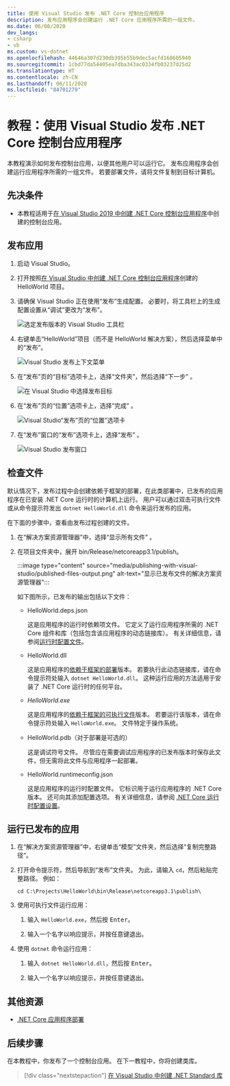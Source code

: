 ```yaml
---
title: 使用 Visual Studio 发布 .NET Core 控制台应用程序
description: 发布应用程序会创建运行 .NET Core 应用程序所需的一组文件。
ms.date: 06/08/2020
dev_langs:
- csharp
- vb
ms.custom: vs-dotnet
ms.openlocfilehash: 44646a307d230db395b55b9dec5acfd168605940
ms.sourcegitcommit: 1cbd77da54405ea7dba343ac0334fb03237d25d2
ms.translationtype: HT
ms.contentlocale: zh-CN
ms.lasthandoff: 06/11/2020
ms.locfileid: "84701279"
---
```

# <a name="tutorial-publish-a-net-core-console-application-using-visual-studio"></a>教程：使用 Visual Studio 发布 .NET Core 控制台应用程序

本教程演示如何发布控制台应用，以便其他用户可以运行它。 发布应用程序会创建运行应用程序所需的一组文件。 若要部署文件，请将文件复制到目标计算机。

## <a name="prerequisites"></a>先决条件

- 本教程适用于[在 Visual Studio 2019 中创建 .NET Core 控制台应用程序](with-visual-studio.md)中创建的控制台应用。

## <a name="publish-the-app"></a>发布应用

1. 启动 Visual Studio。

1. 打开按照[在 Visual Studio 中创建 .NET Core 控制台应用程序](with-visual-studio.md)创建的 HelloWorld 项目。

1. 请确保 Visual Studio 正在使用“发布”生成配置。 必要时，将工具栏上的生成配置设置从“调试”更改为“发布”。

   ![选定发布版本的 Visual Studio 工具栏](media/publishing-with-visual-studio/visual-studio-toolbar-release.png)

1. 右键单击“HelloWorld”项目（而不是 HelloWorld 解决方案），然后选择菜单中的“发布”。

   ![Visual Studio 发布上下文菜单](media/publishing-with-visual-studio/publish-context-menu.png)

1. 在“发布”页的“目标”选项卡上，选择“文件夹”，然后选择“下一步”   。

   ![在 Visual Studio 中选择发布目标](media/publishing-with-visual-studio/pick-publish-target.png)

1. 在“发布”页的“位置”选项卡上，选择“完成”  。

   ![Visual Studio“发布”页的“位置”选项卡](media/publishing-with-visual-studio/publish-page-loc-tab.png)

1. 在“发布”窗口的“发布”选项卡上，选择“发布”  。

   ![Visual Studio 发布窗口](media/publishing-with-visual-studio/publish-page.png)

## <a name="inspect-the-files"></a>检查文件

默认情况下，发布过程中会创建依赖于框架的部署，在此类部署中，已发布的应用程序在已安装 .NET Core 运行时的计算机上运行。 用户可以通过双击可执行文件或从命令提示符发出 `dotnet HelloWorld.dll` 命令来运行发布的应用。

在下面的步骤中，查看由发布过程创建的文件。

1. 在“解决方案资源管理器”中，选择“显示所有文件” 。

1. 在项目文件夹中，展开 bin/Release/netcoreapp3.1/publish。

   :::image type="content" source="media/publishing-with-visual-studio/published-files-output.png" alt-text="显示已发布文件的解决方案资源管理器":::

   如下图所示，已发布的输出包括以下文件：

   * HelloWorld.deps.json

      这是应用程序的运行时依赖项文件。 它定义了运行应用程序所需的 .NET Core 组件和库（包括包含该应用程序的动态链接库）。 有关详细信息，请参阅[运行时配置文件](https://github.com/dotnet/cli/blob/85ca206d84633d658d7363894c4ea9d59e515c1a/Documentation/specs/runtime-configuration-file.md)。

   * HelloWorld.dll

      这是应用程序的[依赖于框架的部署](../deploying/deploy-with-cli.md#framework-dependent-deployment)版本。 若要执行此动态链接库，请在命令提示符处输入 `dotnet HelloWorld.dll`。 这种运行应用的方法适用于安装了 .NET Core 运行时的任何平台。

   * *HelloWorld.exe*

      这是应用程序的[依赖于框架的可执行文件](../deploying/deploy-with-cli.md#framework-dependent-executable)版本。 若要运行该版本，请在命令提示符处输入 `HelloWorld.exe`。 文件特定于操作系统。

   * HelloWorld.pdb（对于部署是可选的）

      这是调试符号文件。 尽管应在需要调试应用程序的已发布版本时保存此文件，但无需将此文件与应用程序一起部署。

   * HelloWorld.runtimeconfig.json

      这是应用程序的运行时配置文件。 它标识用于运行应用程序的 .NET Core 版本。 还可向其添加配置选项。 有关详细信息，请参阅 [.NET Core 运行时配置设置](../run-time-config/index.md#runtimeconfigjson)。

## <a name="run-the-published-app"></a>运行已发布的应用

1. 在“解决方案资源管理器”中，右键单击“模型”文件夹，然后选择“复制完整路径”。

1. 打开命令提示符，然后导航到“发布”文件夹。 为此，请输入 `cd`，然后粘贴完整路径。 例如：

   ```
   cd C:\Projects\HelloWorld\bin\Release\netcoreapp3.1\publish\
   ```

1. 使用可执行文件运行应用：

   1. 输入 `HelloWorld.exe`，然后按 <kbd>Enter</kbd>。

   1. 输入一个名字以响应提示，并按任意键退出。

1. 使用 `dotnet` 命令运行应用：

   1. 输入 `dotnet HelloWorld.dll`，然后按 <kbd>Enter</kbd>。

   1. 输入一个名字以响应提示，并按任意键退出。

## <a name="additional-resources"></a>其他资源

- [.NET Core 应用程序部署](../deploying/index.md)

## <a name="next-steps"></a>后续步骤

在本教程中，你发布了一个控制台应用。 在下一教程中，你将创建类库。

> [!div class="nextstepaction"]
> [在 Visual Studio 中创建 .NET Standard 库](library-with-visual-studio.md)
